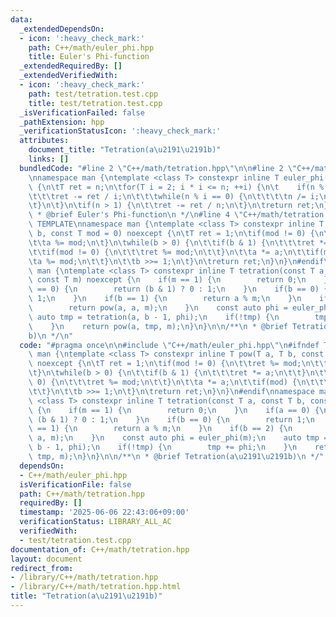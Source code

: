 ```yaml
---
data:
  _extendedDependsOn:
  - icon: ':heavy_check_mark:'
    path: C++/math/euler_phi.hpp
    title: Euler's Phi-function
  _extendedRequiredBy: []
  _extendedVerifiedWith:
  - icon: ':heavy_check_mark:'
    path: test/tetration.test.cpp
    title: test/tetration.test.cpp
  _isVerificationFailed: false
  _pathExtension: hpp
  _verificationStatusIcon: ':heavy_check_mark:'
  attributes:
    document_title: "Tetration(a\u2191\u2191b)"
    links: []
  bundledCode: "#line 2 \"C++/math/tetration.hpp\"\n\n#line 2 \"C++/math/euler_phi.hpp\"\
    \nnamespace man {\ntemplate <class T> constexpr inline T euler_phi(T n) noexcept\
    \ {\n\tT ret = n;\n\tfor(T i = 2; i * i <= n; ++i) {\n\t    if(n % i == 0) {\n\
    \t\t\tret -= ret / i;\n\t\t\twhile(n % i == 0) {\n\t\t\t\tn /= i;\n\t\t\t}\n\t\
    \t}\n\t}\n\tif(n > 1) {\n\t\tret -= ret / n;\n\t}\n\treturn ret;\n}\n}\n\n/**\n\
    \ * @brief Euler's Phi-function\n */\n#line 4 \"C++/math/tetration.hpp\"\n#ifndef\
    \ TEMPLATE\nnamespace man {\ntemplate <class T> constexpr inline T pow(T a, T\
    \ b, const T mod = 0) noexcept {\n\tT ret = 1;\n\tif(mod != 0) {\n\t\tret %= mod;\n\
    \t\ta %= mod;\n\t}\n\twhile(b > 0) {\n\t\tif(b & 1) {\n\t\t\tret *= a;\n\t\t}\n\
    \t\tif(mod != 0) {\n\t\t\tret %= mod;\n\t\t}\n\t\ta *= a;\n\t\tif(mod) {\n\t\t\
    \ta %= mod;\n\t\t}\n\t\tb >>= 1;\n\t}\n\treturn ret;\n}\n}\n#endif\nnamespace\
    \ man {\ntemplate <class T> constexpr inline T tetration(const T a, const T b,\
    \ const T m) noexcept {\n    if(m == 1) {\n        return 0;\n    }\n    if(a\
    \ == 0) {\n        return (b & 1) ? 0 : 1;\n    }\n    if(b == 0) {\n        return\
    \ 1;\n    }\n    if(b == 1) {\n        return a % m;\n    }\n    if(b == 2) {\n\
    \        return pow(a, a, m);\n    }\n    const auto phi = euler_phi(m);\n   \
    \ auto tmp = tetration(a, b - 1, phi);\n    if(!tmp) {\n        tmp += phi;\n\
    \    }\n    return pow(a, tmp, m);\n}\n}\n\n/**\n * @brief Tetration(a\u2191\u2191\
    b)\n */\n"
  code: "#pragma once\n\n#include \"C++/math/euler_phi.hpp\"\n#ifndef TEMPLATE\nnamespace\
    \ man {\ntemplate <class T> constexpr inline T pow(T a, T b, const T mod = 0)\
    \ noexcept {\n\tT ret = 1;\n\tif(mod != 0) {\n\t\tret %= mod;\n\t\ta %= mod;\n\
    \t}\n\twhile(b > 0) {\n\t\tif(b & 1) {\n\t\t\tret *= a;\n\t\t}\n\t\tif(mod !=\
    \ 0) {\n\t\t\tret %= mod;\n\t\t}\n\t\ta *= a;\n\t\tif(mod) {\n\t\t\ta %= mod;\n\
    \t\t}\n\t\tb >>= 1;\n\t}\n\treturn ret;\n}\n}\n#endif\nnamespace man {\ntemplate\
    \ <class T> constexpr inline T tetration(const T a, const T b, const T m) noexcept\
    \ {\n    if(m == 1) {\n        return 0;\n    }\n    if(a == 0) {\n        return\
    \ (b & 1) ? 0 : 1;\n    }\n    if(b == 0) {\n        return 1;\n    }\n    if(b\
    \ == 1) {\n        return a % m;\n    }\n    if(b == 2) {\n        return pow(a,\
    \ a, m);\n    }\n    const auto phi = euler_phi(m);\n    auto tmp = tetration(a,\
    \ b - 1, phi);\n    if(!tmp) {\n        tmp += phi;\n    }\n    return pow(a,\
    \ tmp, m);\n}\n}\n\n/**\n * @brief Tetration(a\u2191\u2191b)\n */"
  dependsOn:
  - C++/math/euler_phi.hpp
  isVerificationFile: false
  path: C++/math/tetration.hpp
  requiredBy: []
  timestamp: '2025-06-06 22:43:06+09:00'
  verificationStatus: LIBRARY_ALL_AC
  verifiedWith:
  - test/tetration.test.cpp
documentation_of: C++/math/tetration.hpp
layout: document
redirect_from:
- /library/C++/math/tetration.hpp
- /library/C++/math/tetration.hpp.html
title: "Tetration(a\u2191\u2191b)"
---
```

